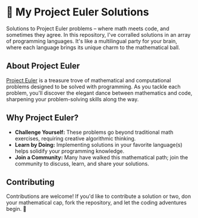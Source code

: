 # 🚀 My Project Euler Solutions

Solutions to Project Euler problems – where math meets code, and sometimes they agree. In this repository, I've corralled solutions in an array of programming languages. It's like a multilingual party for your brain, where each language brings its unique charm to the mathematical ball.

## About Project Euler

[Project Euler](https://projecteuler.net/) is a treasure trove of mathematical and computational problems designed to be solved with programming. As you tackle each problem, you'll discover the elegant dance between mathematics and code, sharpening your problem-solving skills along the way.

## Why Project Euler?

- **Challenge Yourself:** These problems go beyond traditional math exercises, requiring creative algorithmic thinking.
- **Learn by Doing:** Implementing solutions in your favorite language(s) helps solidify your programming knowledge.
- **Join a Community:** Many have walked this mathematical path; join the community to discuss, learn, and share your solutions.

## Contributing

Contributions are welcome! If you'd like to contribute a solution or two, don your mathematical cap, fork the repository, and let the coding adventures begin. 🤝
